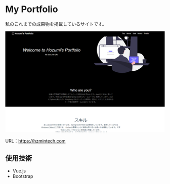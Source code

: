 # My Portfolio

私のこれまでの成果物を掲載しているサイトです。

![portfolioのトップ](fig/portfolio.png)

URL：https://hzmintech.com

## 使用技術
- Vue.js
- Bootstrap